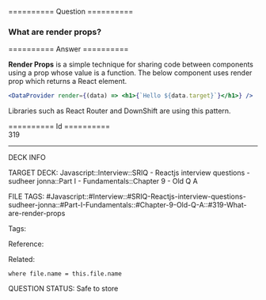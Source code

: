 ========== Question ==========  

### What are render props?  

========== Answer ==========  

**Render Props** is a simple technique for sharing code between components using
a prop whose value is a function. The below component uses render prop which
returns a React element.

```jsx
<DataProvider render={(data) => <h1>{`Hello ${data.target}`}</h1>} />
```

Libraries such as React Router and DownShift are using this pattern.

========== Id ==========  
319

---

DECK INFO

TARGET DECK: Javascript::Interview::SRIQ - Reactjs interview questions - sudheer jonna::Part I - Fundamentals::Chapter 9 - Old Q A

FILE TAGS: #Javascript::#Interview::#SRIQ-Reactjs-interview-questions-sudheer-jonna::#Part-I-Fundamentals::#Chapter-9-Old-Q-A::#319-What-are-render-props

Tags:

Reference:

Related:

```dataview
where file.name = this.file.name
```
QUESTION STATUS: Safe to store
